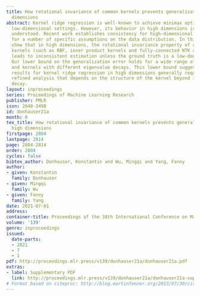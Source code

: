 ```yaml
---
title: How rotational invariance of common kernels prevents generalization in high
  dimensions
abstract: Kernel ridge regression is well-known to achieve minimax optimal rates in
  low-dimensional settings. However, its behavior in high dimensions is much less
  understood. Recent work establishes consistency for high-dimensional kernel regression
  for a number of specific assumptions on the data distribution. In this paper, we
  show that in high dimensions, the rotational invariance property of commonly studied
  kernels (such as RBF, inner product kernels and fully-connected NTK of any depth)
  leads to inconsistent estimation unless the ground truth is a low-degree polynomial.
  Our lower bound on the generalization error holds for a wide range of distributions
  and kernels with different eigenvalue decays. This lower bound suggests that consistency
  results for kernel ridge regression in high dimensions generally require a more
  refined analysis that depends on the structure of the kernel beyond its eigenvalue
  decay.
layout: inproceedings
series: Proceedings of Machine Learning Research
publisher: PMLR
issn: 2640-3498
id: donhauser21a
month: 0
tex_title: How rotational invariance of common kernels prevents generalization in
  high dimensions
firstpage: 2804
lastpage: 2814
page: 2804-2814
order: 2804
cycles: false
bibtex_author: Donhauser, Konstantin and Wu, Mingqi and Yang, Fanny
author:
- given: Konstantin
  family: Donhauser
- given: Mingqi
  family: Wu
- given: Fanny
  family: Yang
date: 2021-07-01
address:
container-title: Proceedings of the 38th International Conference on Machine Learning
volume: '139'
genre: inproceedings
issued:
  date-parts:
  - 2021
  - 7
  - 1
pdf: http://proceedings.mlr.press/v139/donhauser21a/donhauser21a.pdf
extras:
- label: Supplementary PDF
  link: http://proceedings.mlr.press/v139/donhauser21a/donhauser21a-supp.pdf
# Format based on citeproc: http://blog.martinfenner.org/2013/07/30/citeproc-yaml-for-bibliographies/
---
```

